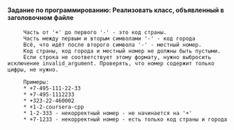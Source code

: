 #### Задание по программированию: Реализовать класс, объявленный в заголовочном файле ####

``` Принимает строку в формате +XXX-YYY-ZZZZZZ
     Часть от '+' до первого '-' - это код страны.
     Часть между первым и вторым символами '-' - код города
     Всё, что идёт после второго символа '-' - местный номер.
     Код страны, код города и местный номер не должны быть пустыми.
     Если строка не соответствует этому формату, нужно выбросить исключение invalid_argument. Проверять, что номер содержит только цифры, не нужно.

     Примеры:
     * +7-495-111-22-33
     * +7-495-1112233
     * +323-22-460002
     * +1-2-coursera-cpp
     * 1-2-333 - некорректный номер - не начинается на '+'
     * +7-1233 - некорректный номер - есть только код страны и города    
```

